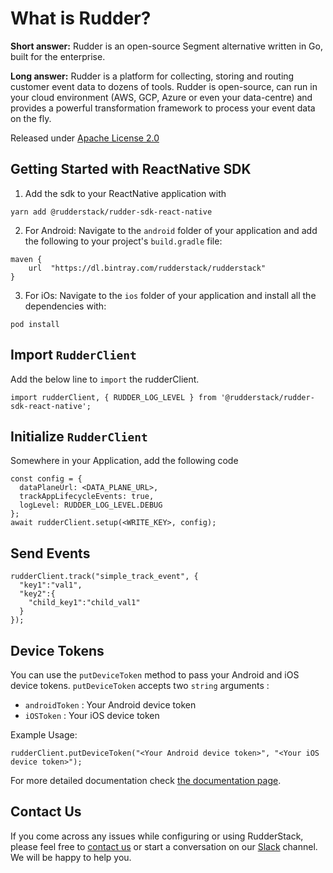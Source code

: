 # What is Rudder?

**Short answer:** 
Rudder is an open-source Segment alternative written in Go, built for the enterprise.

**Long answer:** 
Rudder is a platform for collecting, storing and routing customer event data to dozens of tools. Rudder is open-source, can run in your cloud environment (AWS, GCP, Azure or even your data-centre) and provides a powerful transformation framework to process your event data on the fly.

Released under [Apache License 2.0](https://www.apache.org/licenses/LICENSE-2.0)

## Getting Started with ReactNative SDK

1. Add the sdk to your ReactNative application with
```
yarn add @rudderstack/rudder-sdk-react-native
```
2. For Android: Navigate to the `android` folder of your application and add the following to your project's `build.gradle` file: 
```
maven { 
    url  "https://dl.bintray.com/rudderstack/rudderstack" 
}
```
3. For iOs: Navigate to the `ios` folder of your application and install all the dependencies with:
```
pod install
```

## Import `RudderClient`
Add the below line to `import` the rudderClient.
```
import rudderClient, { RUDDER_LOG_LEVEL } from '@rudderstack/rudder-sdk-react-native';
```

## Initialize ```RudderClient```
Somewhere in your Application, add the following code
```
const config = {
  dataPlaneUrl: <DATA_PLANE_URL>,
  trackAppLifecycleEvents: true,
  logLevel: RUDDER_LOG_LEVEL.DEBUG
};
await rudderClient.setup(<WRITE_KEY>, config);
```

## Send Events
```
rudderClient.track("simple_track_event", {
  "key1":"val1",
  "key2":{
    "child_key1":"child_val1"
  }
});
```

## Device Tokens
You can use the `putDeviceToken` method to pass your Android and iOS device tokens.
`putDeviceToken` accepts two `string` arguments : 
- `androidToken` : Your Android device token
- `iOSToken` : Your iOS device token

Example Usage:

```
rudderClient.putDeviceToken("<Your Android device token>", "<Your iOS device token>");
```


For more detailed documentation check [the documentation page](https://docs.rudderstack.com/sdk-integration-guide/getting-started-with-reactnative-sdk).

## Contact Us
If you come across any issues while configuring or using RudderStack, please feel free to [contact us](https://rudderstack.com/contact/) or start a conversation on our [Slack](https://resources.rudderstack.com/join-rudderstack-slack) channel. We will be happy to help you.
